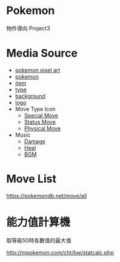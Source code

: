 # Pokemon
物件導向 Project3

# Media Source

- [pokemon pixel art](https://pokemondb.net/sprites)
- [pokemon](https://www.pokemon.com/us/pokedex)
- [item](https://pokemondb.net/item/all)
- [type](https://pokemongo.fandom.com/zh/wiki/%E5%B1%AC%E6%80%A7?variant=zh-tw)
- [background](https://www.deviantart.com/phoenixoflight92/art/Pokemon-X-and-Y-battle-background-10-490608175)
- [logo](https://commons.wikimedia.org/wiki/File:International_Pok%C3%A9mon_logo.svg)
- Move Type Icon
  - [Special Move](https://www.deviantart.com/jormxdos/art/Special-Move-Icon-934387511)
  - [Status Move](https://www.deviantart.com/jormxdos/art/Status-Move-Icon-934387530)
  - [Physical Move](https://www.deviantart.com/jormxdos/art/Physical-Move-Icon-934387518)
- Music
  - [Damage](https://soundeffects.fandom.com/wiki/Pok%C3%A9mon_Damage)
  - [Heal](https://soundeffects.fandom.com/wiki/Pok%C3%A9mon_Healing_Sound)
  - [BGM](https://www.youtube.com/watch?v=Cp-waxoLel8&t=6s)

# Move List

<https://pokemondb.net/move/all>

# 能力值計算機

取等級50時各數值的最大值

<http://mpokemon.com/cht/bw/statcalc.php>